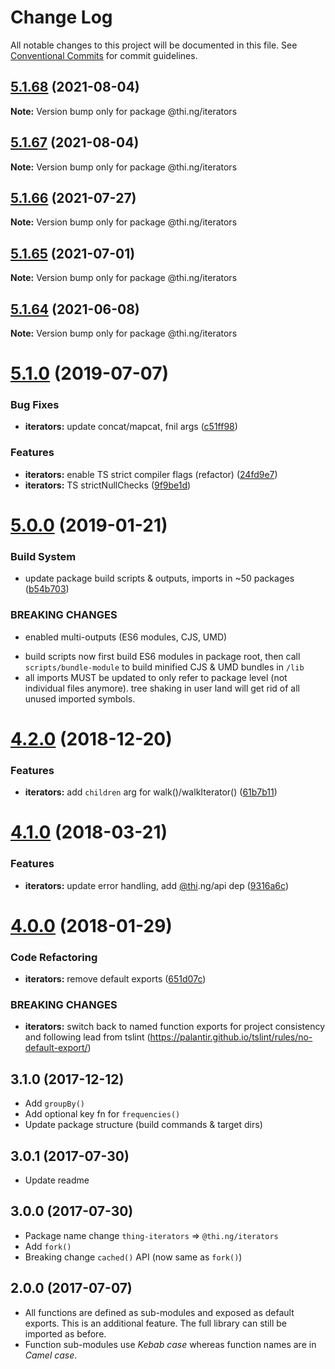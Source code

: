 # Change Log

All notable changes to this project will be documented in this file.
See [Conventional Commits](https://conventionalcommits.org) for commit guidelines.

## [5.1.68](https://github.com/thi-ng/umbrella/compare/@thi.ng/iterators@5.1.67...@thi.ng/iterators@5.1.68) (2021-08-04)

**Note:** Version bump only for package @thi.ng/iterators





## [5.1.67](https://github.com/thi-ng/umbrella/compare/@thi.ng/iterators@5.1.66...@thi.ng/iterators@5.1.67) (2021-08-04)

**Note:** Version bump only for package @thi.ng/iterators





## [5.1.66](https://github.com/thi-ng/umbrella/compare/@thi.ng/iterators@5.1.65...@thi.ng/iterators@5.1.66) (2021-07-27)

**Note:** Version bump only for package @thi.ng/iterators





## [5.1.65](https://github.com/thi-ng/umbrella/compare/@thi.ng/iterators@5.1.64...@thi.ng/iterators@5.1.65) (2021-07-01)

**Note:** Version bump only for package @thi.ng/iterators





## [5.1.64](https://github.com/thi-ng/umbrella/compare/@thi.ng/iterators@5.1.63...@thi.ng/iterators@5.1.64) (2021-06-08)

**Note:** Version bump only for package @thi.ng/iterators





# [5.1.0](https://github.com/thi-ng/umbrella/compare/@thi.ng/iterators@5.0.19...@thi.ng/iterators@5.1.0) (2019-07-07)

### Bug Fixes

* **iterators:** update concat/mapcat, fnil args ([c51ff98](https://github.com/thi-ng/umbrella/commit/c51ff98))

### Features

* **iterators:** enable TS strict compiler flags (refactor) ([24fd9e7](https://github.com/thi-ng/umbrella/commit/24fd9e7))
* **iterators:** TS strictNullChecks ([9f9be1d](https://github.com/thi-ng/umbrella/commit/9f9be1d))

# [5.0.0](https://github.com/thi-ng/umbrella/compare/@thi.ng/iterators@4.2.4...@thi.ng/iterators@5.0.0) (2019-01-21)

### Build System

* update package build scripts & outputs, imports in ~50 packages ([b54b703](https://github.com/thi-ng/umbrella/commit/b54b703))

### BREAKING CHANGES

* enabled multi-outputs (ES6 modules, CJS, UMD)

- build scripts now first build ES6 modules in package root, then call
  `scripts/bundle-module` to build minified CJS & UMD bundles in `/lib`
- all imports MUST be updated to only refer to package level
  (not individual files anymore). tree shaking in user land will get rid of
  all unused imported symbols.

# [4.2.0](https://github.com/thi-ng/umbrella/compare/@thi.ng/iterators@4.1.40...@thi.ng/iterators@4.2.0) (2018-12-20)

### Features

* **iterators:** add `children` arg for walk()/walkIterator() ([61b7b11](https://github.com/thi-ng/umbrella/commit/61b7b11))

<a name="4.1.0"></a>
# [4.1.0](https://github.com/thi-ng/umbrella/compare/@thi.ng/iterators@4.0.7...@thi.ng/iterators@4.1.0) (2018-03-21)

### Features

* **iterators:** update error handling, add [@thi](https://github.com/thi).ng/api dep ([9316a6c](https://github.com/thi-ng/umbrella/commit/9316a6c))

<a name="4.0.0"></a>
# [4.0.0](https://github.com/thi-ng/umbrella/compare/@thi.ng/iterators@3.2.4...@thi.ng/iterators@4.0.0) (2018-01-29)

### Code Refactoring

* **iterators:** remove default exports ([651d07c](https://github.com/thi-ng/umbrella/commit/651d07c))

### BREAKING CHANGES

* **iterators:** switch back to named function exports for project consistency
and following lead from tslint (https://palantir.github.io/tslint/rules/no-default-export/)

## 3.1.0 (2017-12-12)

- Add `groupBy()`
- Add optional key fn for `frequencies()`
- Update package structure (build commands & target dirs)

## 3.0.1 (2017-07-30)

- Update readme

## 3.0.0 (2017-07-30)

- Package name change `thing-iterators` => `@thi.ng/iterators`
- Add `fork()`
- Breaking change `cached()` API (now same as `fork()`)

## 2.0.0 (2017-07-07)

- All functions are defined as sub-modules and exposed as default exports. This is an additional feature. The full library can still be imported as before.
- Function sub-modules use *Kebab case* whereas function names are in *Camel case*.
